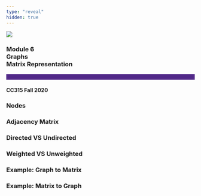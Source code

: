 ```yaml
---
type: "reveal"
hidden: true
---
```


<section>
<img class="stretch plain" src="/images/core-logo-on-white.png">
<h3> Module 6 <br> Graphs <br> Matrix Representation</h3>
<hr style="height:15px;color:512888;background-color:512888;">
<h4>CC315 Fall 2020</h4>
</section>

<section>
<h3>Nodes</h3>
</section>

<section>
<h3>Adjacency Matrix</h3>
</section>

<section>
<h3>Directed VS Undirected</h3>
</section>

<section>
<h3>Weighted VS Unweighted</h3>
</section>

<section>
<h3>Example: Graph to Matrix</h3>
</section>


<section>
<h3>Example: Matrix to Graph</h3>
</section>